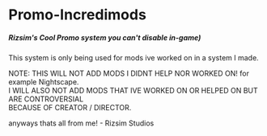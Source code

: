 # Promo-Incredimods <br> 
##### Rizsim's Cool Promo system you can't disable in-game)
This system is only being used for mods ive worked on in a system I made.


NOTE:
THIS WILL NOT ADD MODS I DIDNT HELP NOR WORKED ON!
for example Nightscape.
<br> I WILL ALSO NOT ADD MODS THAT IVE WORKED ON OR HELPED ON BUT ARE CONTROVERSIAL <br> BECAUSE OF CREATOR / DIRECTOR.

anyways thats all from me! - Rizsim Studios
